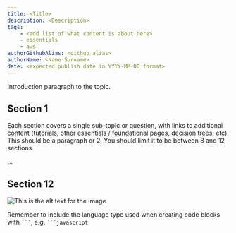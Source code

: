 ```yaml
---
title: <Title>
description: <Description>
tags:
    - <add list of what content is about here>
    - essentials
    - aws
authorGithubAlias: <github alias>
authorName: <Name Surname>
date: <expected publish date in YYYY-MM-DD format>
---
```


<!-- Throughout this template there will be comments like these, please remove them before committing the first version of the content piece. -->

Introduction paragraph to the topic.

## Section 1

Each section covers a single sub-topic or question, with links to additional content (tutorials, other essentials / foundational pages, decision trees, etc). This should be a paragraph or 2. You should limit it to be between 8 and 12 sections.

...

## Section 12


<!-- Sample Image link -->
![This is the alt text for the image](images/where-this-image-is-stored.png)

<!-- Code Blocks -->
Remember to include the language type used when creating code blocks with ` ``` `, e.g. ` ```javascript `
